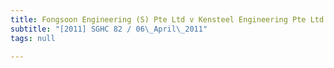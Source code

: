 ```yaml
---
title: Fongsoon Engineering (S) Pte Ltd v Kensteel Engineering Pte Ltd
subtitle: "[2011] SGHC 82 / 06\_April\_2011"
tags: null

---
```


